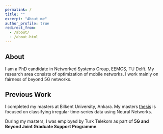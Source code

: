 ```yaml
---
permalink: /
title: ""
excerpt: "About me"
author_profile: true
redirect_from: 
  - /about/
  - /about.html
---
```


## About
I am a PhD candidate in Networked Systems Group, EEMCS, TU Delft. My research area consists of optimization of mobile networks. I work mainly on fairness of beyond 5G networks.

## Previous Work
I completed my masters at Bilkent University, Ankara. My masters [thesis](https://aslanfth.github.io/publication/2021-09-15-msthesis) is focused on classifying irregular time-series data using Neural Networks.

During my masters, I was employed by Turk Telekom as part of **5G and Beyond Joint Graduate Support Programme**.